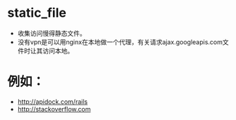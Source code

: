 # static_file
 - 收集访问慢得静态文件。
 - 没有vpn是可以用nginx在本地做一个代理，有关请求ajax.googleapis.com文件时让其访问本地。

# 例如：
 - http://apidock.com/rails
 - http://stackoverflow.com
